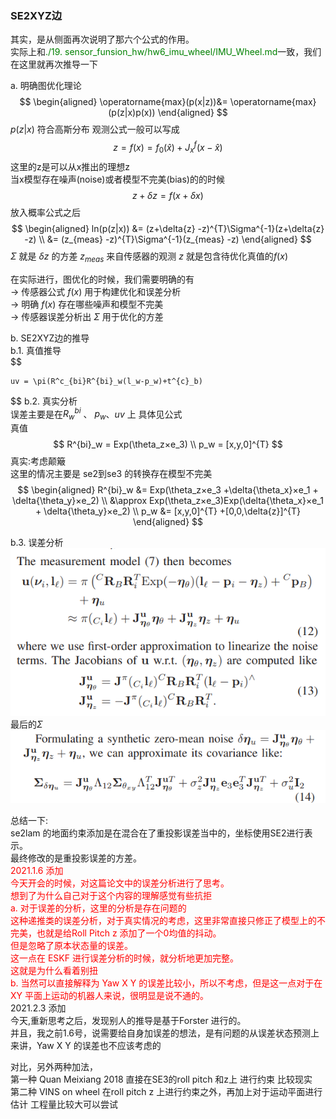 <!--
 * @Author: Liu Weilong
 * @Date: 2021-01-05 09:57:00
 * @LastEditors: Liu Weilong 
 * @LastEditTime: 2021-02-03 17:19:18
 * @FilePath: /3rd-test-learning/doc/SLAM-related/se2lam/theory.md
 * @Description: 
-->

### SE2XYZ边
其实，是从侧面再次说明了那六个公式的作用。<br>
实际上和<font color="Green">./19. sensor_funsion_hw/hw6_imu_wheel/IMU_Wheel.md</font>一致，我们在这里就再次推导一下<br>

a. 明确图优化理论
$$
    \begin{aligned}
    \operatorname{max}(p(x|z))&= \operatorname{max}(p(z|x)p(x))
    \end{aligned}
$$
$p(z|x)$ 符合高斯分布
观测公式一般可以写成
$$
z = f(x) = f_0(\hat{x})+J^{f}_x(x-\hat{x})
$$
这里的z是可以从x推出的理想z<br>
当x模型存在噪声(noise)或者模型不完美(bias)的的时候<br>
$$
    z+\delta{z} = f(x+\delta{x})
$$
放入概率公式之后
$$
    \begin{aligned}
    ln(p(z|x)) &= (z+\delta{z} -z)^{T}\Sigma^{-1}(z+\delta{z} -z)
    \\
    &=  (z_{meas} -z)^{T}\Sigma^{-1}(z_{meas} -z)
    \end{aligned}
$$
$\Sigma$ 就是 $\delta{z}$ 的方差
$z_{meas}$ 来自传感器的观测
$z$ 就是包含待优化真值的$f(x)$

在实际进行，图优化的时候，我们需要明确的有<br>
-> 传感器公式 $f(x)$ 用于构建优化和误差分析<br>
-> 明确 $f(x)$ 存在哪些噪声和模型不完美<br>
-> 传感器误差分析出 $\Sigma$ 用于优化的方差 <br>


b. SE2XYZ边的推导<br>
b.1. 真值推导<br>
$$

    uv = \pi(R^c_{bi}R^{bi}_w(l_w-p_w)+t^{c}_b)

$$
b.2. 真实分析<br>
误差主要是在$R^{bi}_w$ 、 $p_w$、$uv$ 上
具体见公式<br>
真值<br>
$$
    R^{bi}_w = Exp(\theta_z×e_3)
    \\
    p_w = [x,y,0]^{T}
$$
真实:考虑颠簸<br>
这里的情况主要是 se2到se3 的转换存在模型不完美
$$
\begin{aligned}
    R^{bi}_w &= Exp(\theta_z×e_3 +\delta{\theta_x}×e_1 + \delta{\theta_y}×e_2)
    \\
    &\approx Exp(\theta_z×e_3)Exp(\delta{\theta_x}×e_1 + \delta{\theta_y}×e_2)
    \\
    p_w &= [x,y,0]^{T} +[0,0,\delta{z}]^{T}
\end{aligned}
$$

b.3. 误差分析<br>
![](./picture/1.png)
最后的$\Sigma$
![](./picture/2.png)


总结一下:<br>
se2lam 的地面约束添加是在混合在了重投影误差当中的，坐标使用SE2进行表示。<br>
最终修改的是重投影误差的方差。<br>
<font color = "Red">
2021.1.6 添加<br>
今天开会的时候，对这篇论文中的误差分析进行了思考。<br>
想到了为什么自己对于这个内容的理解感觉有些抗拒<br>
a. 对于误差的分析，这里的分析是存在问题的<br>
   这种递推类的误差分析，对于真实情况的考虑，这里非常直接只修正了模型上的不完美，也就是给Roll Pitch z 添加了一个0均值的抖动。<br>
   但是忽略了原本状态量的误差。<br>
   这一点在 ESKF 进行误差分析的时候，就分析地更加完整。<br>
   这就是为什么看着别扭<br>
b. 当然可以直接解释为 Yaw X Y 的误差比较小，所以不考虑，但是这一点对于在 XY 平面上运动的机器人来说，很明显是说不通的。
</font><br>
2021.2.3 添加<br>
今天,重新思考之后，发现别人的推导是基于Forster 进行的。<br>
并且，我之前1.6号，说需要给自身加误差的想法，是有问题的从误差状态预测上来讲，Yaw X Y 的误差也不应该考虑的<br>

对比，另外两种加法，<br>
第一种 Quan Meixiang 2018 直接在SE3的roll pitch 和z上 进行约束 比较现实<br>
第二种 VINS on wheel 在roll pitch z 上进行约束之外，再加上对于运动平面进行估计 工程量比较大可以尝试<br>

